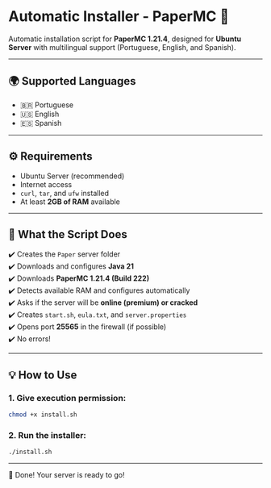 # Automatic Installer - PaperMC 🧱

Automatic installation script for **PaperMC 1.21.4**, designed for **Ubuntu Server** with multilingual support (Portuguese, English, and Spanish).

---

## 🌍 Supported Languages

- 🇧🇷 Portuguese  
- 🇺🇸 English  
- 🇪🇸 Spanish  

---

## ⚙️ Requirements

- Ubuntu Server (recommended)  
- Internet access  
- `curl`, `tar`, and `ufw` installed  
- At least **2GB of RAM** available  

---

## 🚀 What the Script Does

✔️ Creates the `Paper` server folder  
✔️ Downloads and configures **Java 21**  
✔️ Downloads **PaperMC 1.21.4 (Build 222)**  
✔️ Detects available RAM and configures automatically  
✔️ Asks if the server will be **online (premium) or cracked**  
✔️ Creates `start.sh`, `eula.txt`, and `server.properties`  
✔️ Opens port **25565** in the firewall (if possible)  
✔️ No errors!

---

## 💡 How to Use

### 1. Give execution permission:
```bash
chmod +x install.sh
```
### 2. Run the installer:
```bash
./install.sh
```
---

🎉 Done! Your server is ready to go!
